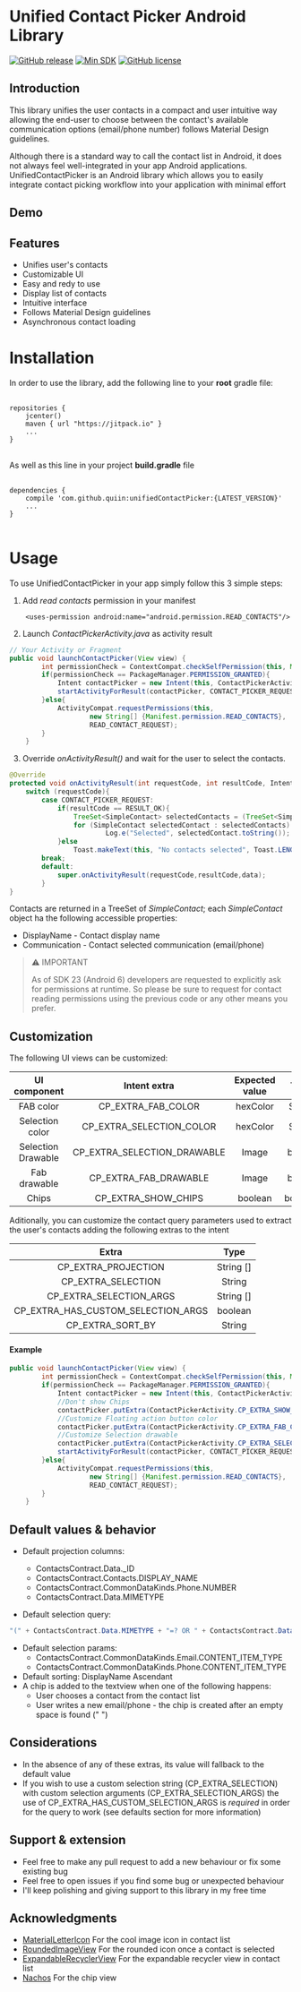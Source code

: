 # Unified Contact Picker Android Library

[![GitHub release](https://img.shields.io/github/release/quiin/UnifiedContactPicker.svg)](https://github.com/quiin/UnifiedContactPicker/releases/latest)
[![Min SDK](https://img.shields.io/badge/minSDK-15-brightgreen.svg)](https://developer.android.com/about/dashboards/index.html)
[![GitHub license](https://img.shields.io/badge/license-Apache%202-orange.svg)](https://raw.githubusercontent.com/quiin/UnifiedContactPicker/master/LICENSE)

## Introduction

This library unifies the user contacts in a compact and user intuitive way allowing the end-user to choose between the contact's available communication options (email/phone number) follows Material Design guidelines.

Although there is a standard way to call the contact list in Android, it does not always feel well-integrated in your app
Android applications.
UnifiedContactPicker is an Android library which allows you to easily integrate contact picking workflow into your application with minimal effort

## Demo


## Features

* Unifies user's contacts
* Customizable UI
* Easy and redy to use
* Display list of contacts
* Intuitive interface
* Follows Material Design guidelines
* Asynchronous contact loading


# Installation

In order to use the library, add the following line to your **root** gradle file:
<pre> <code>
repositories {
    jcenter()
    maven { url "https://jitpack.io" }
    ...
}
</code> </pre>

As well as this line in your project **build.gradle** file
<pre> <code>
dependencies {
	compile 'com.github.quiin:unifiedContactPicker:{LATEST_VERSION}'
    ...
}
</code> </pre>

# Usage

To use UnifiedContactPicker in your app simply follow this 3 simple steps:

1. Add _read contacts_ permission in your manifest

```
	<uses-permission android:name="android.permission.READ_CONTACTS"/>
```

2. Launch _ContactPickerActivity.java_ as activity result

```java
// Your Activity or Fragment
public void launchContactPicker(View view) {
        int permissionCheck = ContextCompat.checkSelfPermission(this, Manifest.permission.READ_CONTACTS);
        if(permissionCheck == PackageManager.PERMISSION_GRANTED){
            Intent contactPicker = new Intent(this, ContactPickerActivity.class);
            startActivityForResult(contactPicker, CONTACT_PICKER_REQUEST);
        }else{
            ActivityCompat.requestPermissions(this,
                    new String[] {Manifest.permission.READ_CONTACTS},
                    READ_CONTACT_REQUEST);
        }
    }

```

3. Override _onActivityResult()_  and wait for the user to select the contacts.

```java
@Override
protected void onActivityResult(int requestCode, int resultCode, Intent data) {
    switch (requestCode){
        case CONTACT_PICKER_REQUEST:
            if(resultCode == RESULT_OK){
                TreeSet<SimpleContact> selectedContacts = (TreeSet<SimpleContact>)data.getSerializableExtra(ContactPickerActivity.CP_SELECTED_CONTACTS);
                for (SimpleContact selectedContact : selectedContacts)
                        Log.e("Selected", selectedContact.toString());
            }else
                Toast.makeText(this, "No contacts selected", Toast.LENGTH_LONG).show();
        break;
        default:
            super.onActivityResult(requestCode,resultCode,data);
        }
}

```

Contacts are returned in a TreeSet of *SimpleContact*; each *SimpleContact* object ha the following accessible properties:

* DisplayName - Contact display name
* Communication - Contact selected communication (email/phone)

> :warning:  IMPORTANT
>
>  As of SDK 23 (Android 6) developers are requested to explicitly ask for permissions at runtime. So please be sure to request for contact reading permissions using the previous code or any other means you prefer.


## Customization

The following UI views can be customized:

| UI component  	     |       Intent extra  	     | Expected value |  Type   | Sugestion |
|:----------------------:|:-------------------------:|:--------------:|:-------:|:---------:|
| FAB color              | CP_EXTRA_FAB_COLOR	     | hexColor       | String  | 		-	|
| Selection color		 | CP_EXTRA_SELECTION_COLOR  | hexColor       | String  |		-	|
| Selection Drawable 	 |CP_EXTRA_SELECTION_DRAWABLE| Image		  | byte [] |use PickerUtils.sendDrawable()|
| Fab drawable			 | CP_EXTRA_FAB_DRAWABLE 	 | Image		  | byte [] |use PickerUtils.sendDrawable()|
| Chips 				 | CP_EXTRA_SHOW_CHIPS       | boolean		  | boolean | 		-	|


Aditionally, you can customize the contact query parameters used to extract the user's contacts adding the following extras to the intent

| Extra 			 				| 	Type 	|
|:---------------------------------:|:---------:|
|CP_EXTRA_PROJECTION				| String [] |
|CP_EXTRA_SELECTION  				| String	|
|CP_EXTRA_SELECTION_ARGS			| String []	|
|CP_EXTRA_HAS_CUSTOM_SELECTION_ARGS | boolean	|
|CP_EXTRA_SORT_BY					| String	|

#### Example
```java
public void launchContactPicker(View view) {
        int permissionCheck = ContextCompat.checkSelfPermission(this, Manifest.permission.READ_CONTACTS);
        if(permissionCheck == PackageManager.PERMISSION_GRANTED){
            Intent contactPicker = new Intent(this, ContactPickerActivity.class);
            //Don't show Chips
			contactPicker.putExtra(ContactPickerActivity.CP_EXTRA_SHOW_CHIPS, false);
            //Customize Floating action button color
            contactPicker.putExtra(ContactPickerActivity.CP_EXTRA_FAB_COLOR, "#FFF722");
            //Customize Selection drawable
            contactPicker.putExtra(ContactPickerActivity.CP_EXTRA_SELECTION_DRAWABLE, PickerUtils.sendDrawable(getResources(),R.drawable.my_drawable));
            startActivityForResult(contactPicker, CONTACT_PICKER_REQUEST);
        }else{
            ActivityCompat.requestPermissions(this,
                    new String[] {Manifest.permission.READ_CONTACTS},
                    READ_CONTACT_REQUEST);
        }
    }
```

## Default values & behavior

* Default projection columns:
  * ContactsContract.Data._ID
  * ContactsContract.Contacts.DISPLAY_NAME
  * ContactsContract.CommonDataKinds.Phone.NUMBER
  * ContactsContract.Data.MIMETYPE

* Default selection query:
```java
"(" + ContactsContract.Data.MIMETYPE + "=? OR " + ContactsContract.Data.MIMETYPE + "=?)"
```
* Default selection params:
  * ContactsContract.CommonDataKinds.Email.CONTENT_ITEM_TYPE
  * ContactsContract.CommonDataKinds.Phone.CONTENT_ITEM_TYPE
* Default sorting: DisplayName Ascendant
* A chip is added to the textview when one of the following happens:
  * User chooses a contact from the contact list
  * User writes a new email/phone - the chip is created after an empty space is found (" ")

## Considerations
* In the absence of any of these extras, its value will fallback to the default value
* If you wish to use a custom selection string (CP_EXTRA_SELECTION) with custom selection arguments (CP_EXTRA_SELECTION_ARGS) the use of CP_EXTRA_HAS_CUSTOM_SELECTION_ARGS is _required_ in order for the query to work (see defaults section for more information)


## Support & extension
- Feel free to make any pull request to add a new behaviour or fix some existing bug
- Feel free to open issues if you find some bug or unexpected behaviour
- I'll keep polishing and giving support to this library in my free time

## Acknowledgments

 * [MaterialLetterIcon](https://github.com/IvBaranov/MaterialLetterIcon) For the cool image icon in contact list
 * [RoundedImageView](https://github.com/vinc3m1/RoundedImageView) For the rounded icon once a contact is selected
 * [ExpandableRecyclerView](https://github.com/bignerdranch/expandable-recycler-view) For the expandable recycler view in contact list
 * [Nachos](https://github.com/hootsuite/nachos) For the chip view
